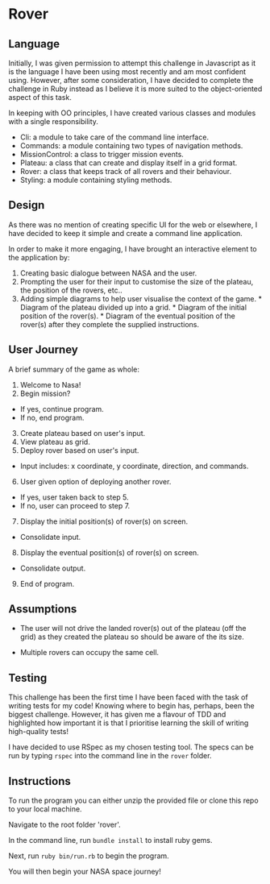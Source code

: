 # Rover

## Language

Initially, I was given permission to attempt this challenge in Javascript as it is the language I have been using most recently and am most confident using. However, after some consideration, I have decided to complete the challenge in Ruby instead as I believe it is more suited to the object-oriented aspect of this task.

In keeping with OO principles, I have created various classes and modules with a single responsibility.

* Cli: a module to take care of the command line interface.
* Commands: a module containing two types of navigation methods.
* MissionControl: a class to trigger mission events.
* Plateau: a class that can create and display itself in a grid format.
* Rover: a class that keeps track of all rovers and their behaviour.
* Styling: a module containing styling methods.

## Design

As there was no mention of creating specific UI for the web or elsewhere, I have decided to keep it simple and create a command line application.

In order to make it more engaging, I have brought an interactive element to the application by:

  1. Creating basic dialogue between NASA and the user.
  2. Prompting the user for their input to customise the size of the plateau, the position of the rovers, etc..
  3. Adding simple diagrams to help user visualise the context of the game.
    * Diagram of the plateau divided up into a grid.
    * Diagram of the initial position of the rover(s).
    * Diagram of the eventual position of the rover(s) after they complete the supplied instructions.

## User Journey

A brief summary of the game as whole:

1. Welcome to Nasa!
2. Begin mission?
  * If yes, continue program.
  * If no, end program.
3. Create plateau based on user's input.
4. View plateau as grid.
5. Deploy rover based on user's input.
  * Input includes: x coordinate, y coordinate, direction, and commands.
6. User given option of deploying another rover.
  * If yes, user taken back to step 5.
  * If no, user can proceed to step 7.
7. Display the initial position(s) of rover(s) on screen.
  * Consolidate input.
8. Display the eventual position(s) of rover(s) on screen.
  * Consolidate output.
9. End of program.

## Assumptions

* The user will not drive the landed rover(s) out of the plateau (off the grid) as they created the plateau so should be aware of the its size.

* Multiple rovers can occupy the same cell.

## Testing

This challenge has been the first time I have been faced with the task of writing tests for my code! Knowing where to begin has, perhaps, been the biggest challenge. However, it has given me a flavour of TDD and highlighted how important it is that I prioritise learning the skill of writing high-quality tests!

I have decided to use RSpec as my chosen testing tool. The specs can be run by typing ```rspec``` into the command line in the ```rover``` folder.

## Instructions

To run the program you can either unzip the provided file or clone this repo to your local machine.

Navigate to the root folder 'rover'.

In the command line, run ```bundle install``` to install ruby gems.

Next, run ```ruby bin/run.rb``` to begin the program.

You will then begin your NASA space journey!
